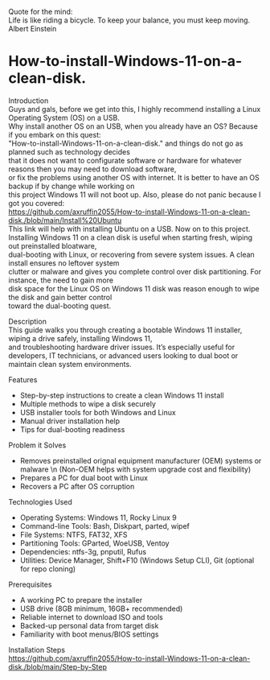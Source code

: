 Quote for the mind:  
Life is like riding a bicycle. To keep your balance, you must keep moving.  
Albert Einstein  

# How-to-install-Windows-11-on-a-clean-disk.  

Introduction  
Guys and gals, before we get into this, I highly recommend installing a Linux Operating System (OS) on a USB.  
Why install another OS on an USB, when you already have an OS? Because if you embark on this quest:  
"How-to-install-Windows-11-on-a-clean-disk." and things do not go as planned such as technology decides  
that it does not want to configurate software or hardware for whatever reasons then you may need to download software,  
or fix the problems using another OS with internet. It is better to have an OS backup if by change while working on  
this project Windows 11 will not boot up. Also, please do not panic because I got you covered:  
https://github.com/axruffin2055/How-to-install-Windows-11-on-a-clean-disk./blob/main/Install%20Ubuntu  
This link will help with installing Ubuntu on a USB. Now on to this project.  
Installing Windows 11 on a clean disk is useful when starting fresh, wiping out preinstalled bloatware,  
dual-booting with Linux, or recovering from severe system issues. A clean install ensures no leftover system  
clutter or malware and gives you complete control over disk partitioning. For instance, the need to gain more  
disk space for the Linux OS on Windows 11 disk was reason enough to wipe the disk and gain better control  
toward the dual-booting quest. 

Description  
This guide walks you through creating a bootable Windows 11 installer, wiping a drive safely, installing Windows 11,  
and troubleshooting hardware driver issues. It’s especially useful for developers, IT technicians, or advanced 
users looking to dual boot or maintain clean system environments.

Features  
- Step-by-step instructions to create a clean Windows 11 install
- Multiple methods to wipe a disk securely
- USB installer tools for both Windows and Linux
- Manual driver installation help
- Tips for dual-booting readiness


Problem it Solves
- Removes preinstalled orignal equipment manufacturer (OEM) systems or malware \n (Non-OEM helps with system upgrade cost and flexibility)
- Prepares a PC for dual boot with Linux
- Recovers a PC after OS corruption

Technologies Used
- Operating Systems: Windows 11, Rocky Linux 9
- Command-line Tools: Bash, Diskpart, parted, wipef
- File Systems: NTFS, FAT32, XFS
- Partitioning Tools: GParted, WoeUSB, Ventoy
- Dependencies: ntfs-3g, pnputil, Rufus
- Utilities: Device Manager, Shift+F10 (Windows Setup CLI), Git (optional for repo cloning)

Prerequisites
- A working PC to prepare the installer
- USB drive (8GB minimum, 16GB+ recommended)
- Reliable internet to download ISO and tools
- Backed-up personal data from target disk
- Familiarity with boot menus/BIOS settings

Installation Steps  
https://github.com/axruffin2055/How-to-install-Windows-11-on-a-clean-disk./blob/main/Step-by-Step
